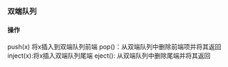 ### 双端队列
#### 操作
push(x) 将x插入到双端队列前端
pop()：从双端队列中删除前端项并将其返回
inject(x):将x插入双端队列尾端
eject(): 从双端队列中删除尾端并将其返回